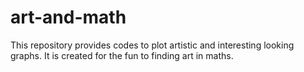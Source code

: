 # art-and-math
This repository provides codes to plot artistic and interesting looking graphs.
It is created for the fun to finding art in maths. 
